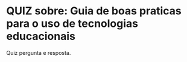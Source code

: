 # QUIZ sobre: Guia de boas praticas para o uso de tecnologias educacionais
Quiz pergunta e resposta.
